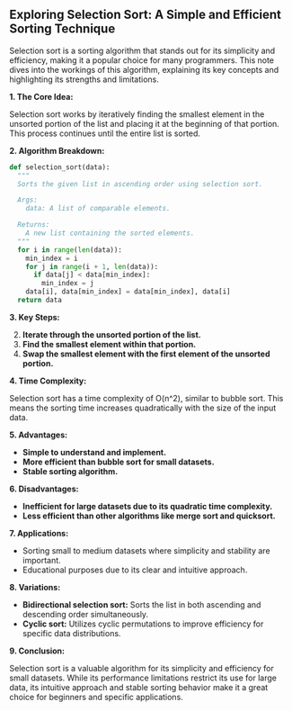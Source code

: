 ## Exploring Selection Sort: A Simple and Efficient Sorting Technique

Selection sort is a sorting algorithm that stands out for its simplicity and efficiency, making it a popular choice for many programmers. This note dives into the workings of this algorithm, explaining its key concepts and highlighting its strengths and limitations.

**1. The Core Idea:**

Selection sort works by iteratively finding the smallest element in the unsorted portion of the list and placing it at the beginning of that portion. This process continues until the entire list is sorted.

**2. Algorithm Breakdown:**


```python
def selection_sort(data):
  """
  Sorts the given list in ascending order using selection sort.

  Args:
    data: A list of comparable elements.

  Returns:
    A new list containing the sorted elements.
  """
  for i in range(len(data)):
    min_index = i
    for j in range(i + 1, len(data)):
      if data[j] < data[min_index]:
        min_index = j
    data[i], data[min_index] = data[min_index], data[i]
  return data
```

**3. Key Steps:**

2. **Iterate through the unsorted portion of the list.**
4. **Find the smallest element within that portion.**
6. **Swap the smallest element with the first element of the unsorted portion.**

**4. Time Complexity:**

Selection sort has a time complexity of O(n^2), similar to bubble sort. This means the sorting time increases quadratically with the size of the input data.

**5. Advantages:**

- **Simple to understand and implement.**
- **More efficient than bubble sort for small datasets.**
- **Stable sorting algorithm.**

**6. Disadvantages:**

- **Inefficient for large datasets due to its quadratic time complexity.**
- **Less efficient than other algorithms like merge sort and quicksort.**

**7. Applications:**

- Sorting small to medium datasets where simplicity and stability are important.
- Educational purposes due to its clear and intuitive approach.

**8. Variations:**

- **Bidirectional selection sort:** Sorts the list in both ascending and descending order simultaneously.
- **Cyclic sort:** Utilizes cyclic permutations to improve efficiency for specific data distributions.

**9. Conclusion:**

Selection sort is a valuable algorithm for its simplicity and efficiency for small datasets. While its performance limitations restrict its use for large data, its intuitive approach and stable sorting behavior make it a great choice for beginners and specific applications.